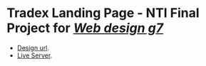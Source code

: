 # Tradex Landing Page - NTI Final Project for *[Web design g7](https://drive.google.com/file/d/1WGBLjDoj_34hx7vBDyQjYIRPBj0pWARm/view?usp=sharing)*

- [Design url](https://digitaltemplatemarket.com/items/tradex-premium-wordpress-theme/).
- [Live Server](https://digitaltemplatemarket.com/items/tradex-premium-wordpress-theme/).